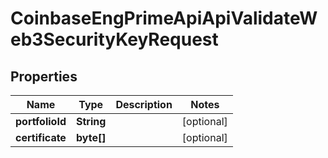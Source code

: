
# CoinbaseEngPrimeApiApiValidateWeb3SecurityKeyRequest

## Properties
Name | Type | Description | Notes
------------ | ------------- | ------------- | -------------
**portfolioId** | **String** |  |  [optional]
**certificate** | **byte[]** |  |  [optional]



